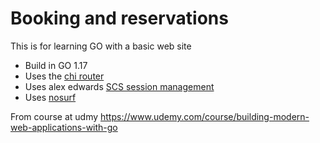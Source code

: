 # Booking and reservations

This is for learning GO with a basic web site

- Build in GO 1.17
- Uses the [chi router](https://github.com/go-chi/chi)
- Uses alex edwards [SCS session management](https://github.com/alexedwards/scs/v2)
- Uses [nosurf](https://github.com/justinas/nosurf )

From course at udmy
https://www.udemy.com/course/building-modern-web-applications-with-go

